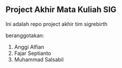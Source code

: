<h2>Project Akhir Mata Kuliah SIG</h2>
<p>Ini adalah repo project akhir tim sigrebirth</p>
<p>beranggotakan:</p>
<ol>
<li>Anggi Alfian</li>
<li>Fajar Septianto</li>
<li>Muhammad Salsabil</li>
</ol>
